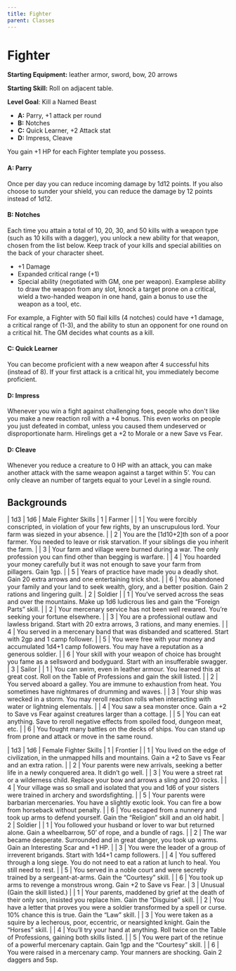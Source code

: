 ```yaml
---
title: Fighter
parent: Classes
---
```

# Fighter

**Starting Equipment:** leather armor, sword, bow, 20 arrows

**Starting Skill:** Roll on adjacent table.

**Level Goal**: Kill a Named Beast

+ **A:** Parry, +1 attack per round
+ **B:** Notches
+ **C:** Quick Learner, +2 Attack stat
+ **D:** Impress, Cleave

You gain +1 HP for each Fighter template you possess.

#### A: Parry
Once per day you can reduce incoming damage by 1d12 points.
If you also choose to sunder your shield, you can reduce the
damage by 12 points instead of 1d12.

#### B: Notches
Each time you attain a total of 10, 20, 30, and 50 kills with a
weapon type (such as 10 kills with a dagger), you unlock a new
ability for that weapon, chosen from the list below. Keep track of
your kills and special abilities on the back of your character
sheet.

- +1 Damage
- Expanded critical range (+1)
- Special ability (negotiated with GM, one per weapon).
Examplese ability to draw the weapon from any slot, knock a
target prone on a critical, wield a two-handed weapon in one
hand, gain a bonus to use the weapon as a tool, etc.

For example, a Fighter with 50 flail kills (4 notches) could have
+1 damage, a critical range of (1-3), and the ability to stun an
opponent for one round on a critical hit. The GM decides what
counts as a kill.

#### C: Quick Learner
You can become proficient with a new weapon after 4 successful
hits (instead of 8). If your first attack is a critical hit, you
immediately become proficient.
#### D: Impress
Whenever you win a fight against challenging foes, people who
don't like you make a new reaction roll with a +4 bonus. This
even works on people you just defeated in combat, unless you
caused them undeserved or disproportionate harm. Hirelings get
a +2 to Morale or a new Save vs Fear.

#### D: Cleave
Whenever you reduce a creature to 0 HP with an attack, you can
make another attack with the same weapon against a target
within 5’. You can only cleave an number of targets equal to your
Level in a single round.


## Backgrounds 

| 1d3 | 1d6 | Male Fighter Skills
| 1 | Farmer
| | 1 | You were forcibly conscripted, in violation of your few rights, by an unscrupulous lord. Your farm was siezed in your absence.
| | 2 | You are the [1d10+2]th son of a poor farmer. You needed to leave or risk starvation. If your siblings die you inherit the farm.
| | 3 | Your farm and village were burned during a war. The only profession you can find other than begging is warfare.
| | 4 | You hoarded your money carefully but it was not enough to save your farm from pillagers. Gain 1gp.
| | 5 | Years of practice have made you a deadly shot. Gain 20 extra arrows and one entertaining trick shot.
| | 6 | You abandoned your family and your land to seek wealth, glory, and a better position. Gain 2 rations and lingering guilt.
| 2 | Soldier
| | 1 | You’ve served across the seas and over the mountains. Make up 1d6 ludicrous lies and gain the “Foreign Parts” skill.
| | 2 | Your mercenary service has not been well rewared. You’re seeking your fortune elsewhere.
| | 3 | You are a professional outlaw and lawless brigand. Start with 20 extra arrows, 3 rations, and many enemies.
| | 4 | You served in a mercenary band that was disbanded and scattered. Start with 2gp and 1 camp follower.
| | 5 | You were free with your money and accumulated 1d4+1 camp followers. You may have a reputation as a generous soldier.
| | 6 | Your skill with your weapon of choice has brought you fame as a sellsword and bodyguard. Start with an insufferable swagger.
| 3 | Sailor
| | 1 | You can swim, even in leather armour. You learned this at great cost. Roll on the Table of Professions and gain the skill listed.
| | 2 | You served aboard a galley. You are immune to exhaustion from heat. You sometimes have nightmares of drumming and waves.
| | 3 | Your ship was wrecked in a storm. You may reroll reaction rolls when interacting with water or lightning elementals.
| | 4 | You saw a sea monster once. Gain a +2 to Save vs Fear against creatures larger than a cottage.
| | 5 | You can eat anything. Save to reroll negative effects from spoiled food, dungeon meat, etc.
| | 6 | You fought many battles on the decks of ships. You can stand up from prone and attack or move in the same round.

| 1d3 | 1d6 | Female Fighter Skills
| 1 | Frontier
| | 1 | You lived on the edge of civilization, in the unmapped hills and mountains. Gain a +2 to Save vs Fear and an extra ration.
| | 2 | Your parents were new arrivals, seeking a better life in a newly conquered area. It didn’t go well.
| | 3 | You were a street rat or a wilderness child. Replace your bow and arrows a sling and 20 rocks.
| | 4 | Your village was so small and isolated that you and 1d6 of your sisters were trained in archery and swordsfighting.
| | 5 | Your parents were barbarian mercenaries. You have a slightly exotic look. You can fire a bow from horseback without penalty.
| | 6 | You escaped from a nunnery and took up arms to defend yourself. Gain the “Religion” skill and an old habit.
| 2 | Soldier
| | 1 | You followed your husband or lover to war but returned alone.  Gain a wheelbarrow, 50’ of rope, and a bundle of rags.
| | 2 | The war became desperate. Surrounded and in great danger, you took up warms. Gain an Interesting Scar and +1 HP.
| | 3 | You were the leader of a group of irreverent brigands. Start with 1d4+1 camp followers.
| | 4 | You suffered through a long siege. You do not need to eat a ration at lunch to heal. You still need to rest.
| | 5 | You served in a noble court and were secretly trained by a sergeant-at-arms. Gain the “Courtesy” skill.
| | 6 | You took up arms to revenge a monstrous wrong. Gain +2 to Save vs Fear.
| 3 | Unusual (Gain the skill listed.)
| | 1 | Your parents, maddened by grief at the death of their only son, insisted you replace him. Gain the “Disguise” skill.
| | 2 | You have a letter that proves you were a soldier transformed by a spell or curse. 10% chance this is true. Gain the “Law” skill.
| | 3 | You were taken as a squire by a lecherous, poor, eccentric, or nearsighted knight. Gain the “Horses” skill.
| | 4 | You’ll try your hand at anything. Roll twice on the Table of Professions, gaining both skills listed.
| | 5 | You were part of the retinue of a powerful mercenary captain.  Gain 1gp and the “Courtesy” skill.
| | 6 | You were raised in a mercenary camp. Your manners are shocking. Gain 2 daggers and 5sp.
